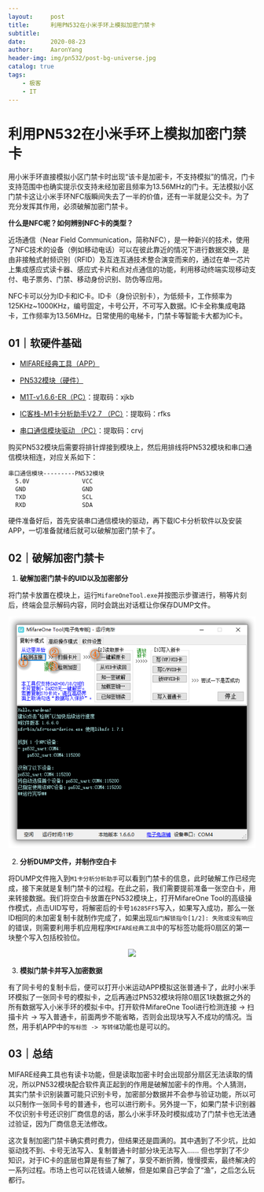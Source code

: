 ```yaml
---
layout:     post
title:      利用PN532在小米手环上模拟加密门禁卡
subtitle:   
date:       2020-08-23
author:     AaronYang
header-img: img/pn532/post-bg-universe.jpg
catalog: true
tags:
    - 极客
    - IT
---
```


# 利用PN532在小米手环上模拟加密门禁卡

用小米手环直接模拟小区门禁卡时出现“该卡是加密卡，不支持模拟”的情况，门卡支持范围中也确实提示仅支持未经加密且频率为13.56MHz的门卡。无法模拟小区门禁卡这让小米手环NFC版瞬间失去了一半的价值，还有一半就是公交卡。为了充分发挥其作用，必须破解加密门禁卡。

**什么是NFC呢？如何辨别NFC卡的类型？**

 近场通信（Near Field Communication，简称NFC），是一种新兴的技术，使用了NFC技术的设备（例如移动电话）可以在彼此靠近的情况下进行数据交换，是由非接触式射频识别（RFID）及互连互通技术整合演变而来的，通过在单一芯片上集成感应式读卡器、感应式卡片和点对点通信的功能，利用移动终端实现移动支付、电子票务、门禁、移动身份识别、防伪等应用。 

NFC卡可以分为ID卡和IC卡。ID卡（身份识别卡），为低频卡，工作频率为125KHz~1000KHz，编号固定，卡号公开，不可写入数据。IC卡全称集成电路卡，工作频率为13.56MHz。日常使用的电梯卡，门禁卡等智能卡大都为IC卡。

## 01｜软硬件基础

- [MIFARE经典工具（APP）]( https://www.cr173.com/soft/1207421.html )
- [PN532模块（硬件）](https://detail.tmall.com/item.htm?id=599629423424&spm=a1z09.2.0.0.598f2e8diZoXhe&_u=nrm2kqrb737 )
- [M1T-v1.6.6-ER（PC）](https://pan.baidu.com/s/1z73zHVLwmbbLD3qWS3Bi5w)：提取码：xjkb

- [IC客栈-M1卡分析助手V2.7 （PC）](https://pan.baidu.com/s/1SNr4G-r97aHdKAK7-Rhhmw)：提取码：rfks
- [串口通信模块驱动 （PC）](https://pan.baidu.com/s/1D-E9Xd4qz05TFGotB502LQ)：提取码：crvj

购买PN532模块后需要将排针焊接到模块上，然后用排线将PN532模块和串口通信模块相连，对应关系如下：

```properties
串口通信模块---------PN532模块
  5.0V               VCC
  GND                GND
  TXD                SCL
  RXD                SDA
```

硬件准备好后，首先安装串口通信模块的驱动，再下载IC卡分析软件以及安装APP，一切准备就绪后就可以破解加密门禁卡了。

## 02｜破解加密门禁卡

1. **破解加密门禁卡的UID以及加密部分**

将门禁卡放置在模块上，运行`MifareOneTool.exe`并按图示步骤进行，稍等片刻后，终端会显示解码内容，同时会跳出对话框让你保存DUMP文件。

<div align="center"><img src="https://raw.githubusercontent.com/LyricYang/LyricYang.github.io/master/img/pn532/image-20200823212631655.png"/></div>

2. **分析DUMP文件，并制作空白卡**

将DUMP文件拖入到`M1卡分析分析助手`可以看到门禁卡的信息，此时破解工作已经完成，接下来就是复制门禁卡的过程。在此之前，我们需要提前准备一张空白卡，用来转接数据。我们将空白卡放置在PN532模块上，打开MifareOne Tool的高级操作模式，点击UID写号，将解密后的卡号`16285FF5`写入，如果写入成功，那么一张ID相同的未加密复制卡就制作完成了，如果出现`后门解锁指令[1/2]: 失败或没有响应`的错误，则需要利用手机应用程序`MIFARE经典工具`中的写标签功能将0扇区的第一块整个写入包括校验位。

<div align="center"><img src="https://raw.githubusercontent.com/LyricYang/LyricYang.github.io/master/img/pn532\image-20200823214307948.png"/></div>

3. **模拟门禁卡并写入加密数据**

有了同卡号的复制卡后，便可以打开小米运动APP模拟这张普通卡了，此时小米手环模拟了一张同卡号的模拟卡，之后再通过PN532模块将除0扇区1块数据之外的所有数据写入小米手环的模拟卡中。打开软件MifareOne Tool进行检测连接 -> 扫描卡片 -> 写入普通卡，前面两步不能省略，否则会出现块写入不成功的情况。当然，用手机APP中的`写标签 -> 写转储`功能也是可以的。

## 03｜总结

MIFARE经典工具也有读卡功能，但是读取加密卡时会出现部分扇区无法读取的情况，所以PN532模块配合软件真正起到的作用是破解加密卡的作用。个人猜测，其实门禁卡识别装置可能只识别卡号，加密部分数据并不会参与验证功能，所以可以只制作一张同卡号的普通卡，也可以进行刷卡。另外提一下，如果门禁卡识别器不仅识别卡号还识别厂商信息的话，那么小米手环及时模拟成功了门禁卡也无法通过验证，因为厂商信息无法修改。

这次复制加密门禁卡确实费时费力，但结果还是圆满的。其中遇到了不少坑，比如驱动找不到、卡号无法写入、复制普通卡时部分块无法写入...... 但也学到了不少知识，对于IC卡的底层也算是有些了解了，享受不断折腾，慢慢摸索，最终解决的一系列过程。市场上也可以花钱请人破解，但是如果自己学会了“渔”，之后怎么玩都行。